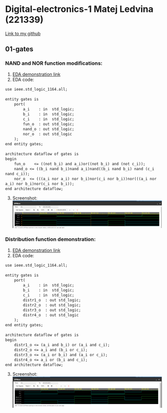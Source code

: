 # Digital-electronics-1 Matej Ledvina (221339)
[Link to my github](https://github.com/Ledvuk/Digital-electronics-1/)
## 01-gates
### NAND and NOR function modifications:

1. [EDA demonstration link](https://www.edaplayground.com/x/nVJ6)
2. EDA code:
```library ieee;
use ieee.std_logic_1164.all;

entity gates is
    port(
        a_i    : in  std_logic;       
        b_i    : in  std_logic;     
        c_i    : in  std_logic;      
        fun_o  : out std_logic;
        nand_o : out std_logic;  
        nor_o  : out std_logic  
    );
end entity gates;

architecture dataflow of gates is
begin
    fun_o    <= ((not b_i) and a_i)or((not b_i) and (not c_i));
	nand_o <= ((b_i nand b_i)nand a_i)nand((b_i nand b_i) nand (c_i nand c_i));
    nor_o  <= (((a_i nor a_i) nor b_i)nor(c_i nor b_i))nor(((a_i nor a_i) nor b_i)nor(c_i nor b_i));
end architecture dataflow;
```
3. Screenshot:
![alt text](https://github.com/Ledvuk/Digital-electronics-1/blob/main/Labs/01-gates/nand_nor.png)

### Distribution function demonstration:
1. [EDA demonstration link](https://www.edaplayground.com/x/9Hdu)
2. EDA code:
```library ieee;
use ieee.std_logic_1164.all;

entity gates is
    port(
        a_i    : in  std_logic;       
        b_i    : in  std_logic;     
        c_i    : in  std_logic;      
        distr1_o  : out std_logic;
        distr2_o  : out std_logic;
        distr3_o  : out std_logic;
        distr4_o  : out std_logic
    );
end entity gates;

architecture dataflow of gates is
begin
    distr1_o <= (a_i and b_i) or (a_i and c_i);
	distr2_o <= a_i and (b_i or c_i);
    distr3_o <= (a_i or b_i) and (a_i or c_i);
    distr4_o <= a_i or (b_i and c_i);
end architecture dataflow;

```
3. Screenshot:
![alt text](https://github.com/Ledvuk/Digital-electronics-1/blob/main/Labs/01-gates/distribution.png)
